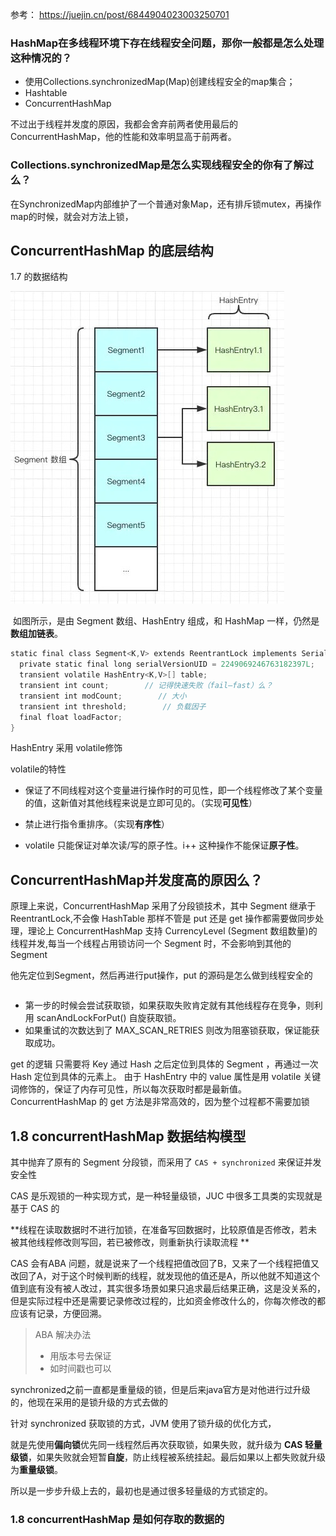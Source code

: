 参考： https://juejin.cn/post/6844904023003250701



###  HashMap在多线程环境下存在线程安全问题，那你一般都是怎么处理这种情况的？

- 使用Collections.synchronizedMap(Map)创建线程安全的map集合；
- Hashtable
- ConcurrentHashMap

不过出于线程并发度的原因，我都会舍弃前两者使用最后的ConcurrentHashMap，他的性能和效率明显高于前两者。

### Collections.synchronizedMap是怎么实现线程安全的你有了解过么？
在SynchronizedMap内部维护了一个普通对象Map，还有排斥锁mutex，再操作map的时候，就会对方法上锁，


##  ConcurrentHashMap  的底层结构
1.7 的数据结构 

![xxx](./images/e7bHFK.jpeg)

​		如图所示，是由 Segment 数组、HashEntry 组成，和 HashMap 一样，仍然是**数组加链表**。

```java
static final class Segment<K,V> extends ReentrantLock implements Serializable {
  private static final long serialVersionUID = 2249069246763182397L;    // 和 HashMap 中的 HashEntry 作用一样，真正存放数据的桶   
  transient volatile HashEntry<K,V>[] table;  
  transient int count;        // 记得快速失败（fail—fast）么？   
  transient int modCount;        // 大小  
  transient int threshold;        // 负载因子    
  final float loadFactor;
}

```

HashEntry  采用 volatile修饰

volatile的特性

- 保证了不同线程对这个变量进行操作时的可见性，即一个线程修改了某个变量的值，这新值对其他线程来说是立即可见的。（实现**可见性**）

- 禁止进行指令重排序。（实现**有序性**）

- volatile 只能保证对单次读/写的原子性。i++ 这种操作不能保证**原子性**。

    

##  ConcurrentHashMap并发度高的原因么？

原理上来说，ConcurrentHashMap 采用了分段锁技术，其中 Segment 继承于 ReentrantLock,不会像 HashTable 那样不管是 put 还是 get 操作都需要做同步处理，理论上 ConcurrentHashMap 支持 CurrencyLevel (Segment 数组数量)的线程并发,每当一个线程占用锁访问一个 Segment 时，不会影响到其他的 Segment

他先定位到Segment，然后再进行put操作，put 的源码是怎么做到线程安全的
```java


```
-  第一步的时候会尝试获取锁，如果获取失败肯定就有其他线程存在竞争，则利用 scanAndLockForPut() 自旋获取锁。
-  如果重试的次数达到了 MAX_SCAN_RETRIES 则改为阻塞锁获取，保证能获取成功。

get 的逻辑
只需要将 Key 通过 Hash 之后定位到具体的 Segment ，再通过一次 Hash 定位到具体的元素上。
由于 HashEntry 中的 value 属性是用 volatile 关键词修饰的，保证了内存可见性，所以每次获取时都是最新值。
ConcurrentHashMap 的 get 方法是非常高效的，因为整个过程都不需要加锁



## 1.8 concurrentHashMap  数据结构模型

其中抛弃了原有的 Segment 分段锁，而采用了 `CAS + synchronized` 来保证并发安全性

CAS 是乐观锁的一种实现方式，是一种轻量级锁，JUC 中很多工具类的实现就是基于 CAS 的

**线程在读取数据时不进行加锁，在准备写回数据时，比较原值是否修改，若未被其他线程修改则写回，若已被修改，则重新执行读取流程 **

CAS 会有ABA 问题，就是说来了一个线程把值改回了B，又来了一个线程把值又改回了A，对于这个时候判断的线程，就发现他的值还是A，所以他就不知道这个值到底有没有被人改过，其实很多场景如果只追求最后结果正确，这是没关系的，但是实际过程中还是需要记录修改过程的，比如资金修改什么的，你每次修改的都应该有记录，方便回溯。

> ABA 解决办法
>
> - 用版本号去保证
> - 如时间戳也可以

synchronized之前一直都是重量级的锁，但是后来java官方是对他进行过升级的，他现在采用的是锁升级的方式去做的

针对 synchronized 获取锁的方式，JVM 使用了锁升级的优化方式，

就是先使用**偏向锁**优先同一线程然后再次获取锁，如果失败，就升级为 **CAS 轻量级锁**，如果失败就会短暂**自旋**，防止线程被系统挂起。最后如果以上都失败就升级为**重量级锁**。

所以是一步步升级上去的，最初也是通过很多轻量级的方式锁定的。

### 1.8 concurrentHashMap   是如何存取的数据的 

